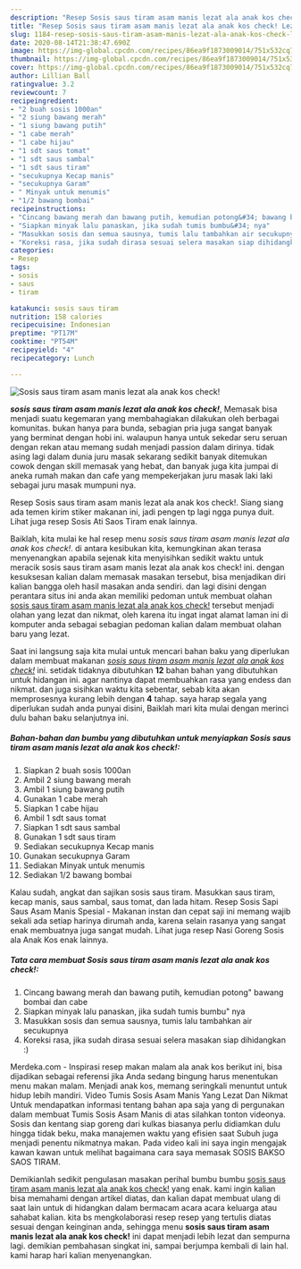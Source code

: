 ```yaml
---
description: "Resep Sosis saus tiram asam manis lezat ala anak kos check! Lezat"
title: "Resep Sosis saus tiram asam manis lezat ala anak kos check! Lezat"
slug: 1184-resep-sosis-saus-tiram-asam-manis-lezat-ala-anak-kos-check-lezat
date: 2020-08-14T21:38:47.690Z
image: https://img-global.cpcdn.com/recipes/86ea9f1873009014/751x532cq70/sosis-saus-tiram-asam-manis-lezat-ala-anak-kos-check-foto-resep-utama.jpg
thumbnail: https://img-global.cpcdn.com/recipes/86ea9f1873009014/751x532cq70/sosis-saus-tiram-asam-manis-lezat-ala-anak-kos-check-foto-resep-utama.jpg
cover: https://img-global.cpcdn.com/recipes/86ea9f1873009014/751x532cq70/sosis-saus-tiram-asam-manis-lezat-ala-anak-kos-check-foto-resep-utama.jpg
author: Lillian Ball
ratingvalue: 3.2
reviewcount: 7
recipeingredient:
- "2 buah sosis 1000an"
- "2 siung bawang merah"
- "1 siung bawang putih"
- "1 cabe merah"
- "1 cabe hijau"
- "1 sdt saus tomat"
- "1 sdt saus sambal"
- "1 sdt saus tiram"
- "secukupnya Kecap manis"
- "secukupnya Garam"
- " Minyak untuk menumis"
- "1/2 bawang bombai"
recipeinstructions:
- "Cincang bawang merah dan bawang putih, kemudian potong&#34; bawang bombai dan cabe"
- "Siapkan minyak lalu panaskan, jika sudah tumis bumbu&#34; nya"
- "Masukkan sosis dan semua sausnya, tumis lalu tambahkan air secukupnya"
- "Koreksi rasa, jika sudah dirasa sesuai selera masakan siap dihidangkan :)"
categories:
- Resep
tags:
- sosis
- saus
- tiram

katakunci: sosis saus tiram 
nutrition: 158 calories
recipecuisine: Indonesian
preptime: "PT17M"
cooktime: "PT54M"
recipeyield: "4"
recipecategory: Lunch

---
```



![Sosis saus tiram asam manis lezat ala anak kos check!](https://img-global.cpcdn.com/recipes/86ea9f1873009014/751x532cq70/sosis-saus-tiram-asam-manis-lezat-ala-anak-kos-check-foto-resep-utama.jpg)

<b><i>sosis saus tiram asam manis lezat ala anak kos check!</i></b>, Memasak bisa menjadi suatu kegemaran yang membahagiakan dilakukan oleh berbagai komunitas. bukan hanya para bunda, sebagian pria juga sangat banyak yang berminat dengan hobi ini. walaupun hanya untuk sekedar seru seruan dengan rekan atau memang sudah menjadi passion dalam dirinya. tidak asing lagi dalam dunia juru masak sekarang sedikit banyak ditemukan cowok dengan skill memasak yang hebat, dan banyak juga kita jumpai di aneka rumah makan dan cafe yang mempekerjakan juru masak laki laki sebagai juru masak mumpuni nya.

Resep Sosis saus tiram asam manis lezat ala anak kos check!. Siang siang ada temen kirim stiker makanan ini, jadi pengen tp lagi ngga punya duit. Lihat juga resep Sosis Ati Saos Tiram enak lainnya.

Baiklah, kita mulai ke hal resep menu <i>sosis saus tiram asam manis lezat ala anak kos check!</i>. di antara kesibukan kita, kemungkinan akan terasa menyenangkan apabila sejenak kita menyisihkan sedikit waktu untuk meracik sosis saus tiram asam manis lezat ala anak kos check! ini. dengan kesuksesan kalian dalam memasak masakan tersebut, bisa menjadikan diri kalian bangga oleh hasil masakan anda sendiri. dan lagi disini dengan perantara situs ini anda akan memiliki pedoman untuk membuat olahan <u>sosis saus tiram asam manis lezat ala anak kos check!</u> tersebut menjadi olahan yang lezat dan nikmat, oleh karena itu ingat ingat alamat laman ini di komputer anda sebagai sebagian pedoman kalian dalam membuat olahan baru yang lezat.


Saat ini langsung saja kita mulai untuk mencari bahan baku yang diperlukan dalam membuat makanan <u><i>sosis saus tiram asam manis lezat ala anak kos check!</i></u> ini. setidak tidaknya dibutuhkan <b>12</b> bahan bahan yang dibutuhkan untuk hidangan ini. agar nantinya dapat membuahkan rasa yang endess dan nikmat. dan juga sisihkan waktu kita sebentar, sebab kita akan memprosesnya kurang lebih dengan <b>4</b> tahap. saya harap segala yang diperlukan sudah anda punyai disini, Baiklah mari kita mulai dengan merinci dulu bahan baku selanjutnya ini.

<!--inarticleads1-->

##### Bahan-bahan dan bumbu yang dibutuhkan untuk menyiapkan Sosis saus tiram asam manis lezat ala anak kos check!:

1. Siapkan 2 buah sosis 1000an
1. Ambil 2 siung bawang merah
1. Ambil 1 siung bawang putih
1. Gunakan 1 cabe merah
1. Siapkan 1 cabe hijau
1. Ambil 1 sdt saus tomat
1. Siapkan 1 sdt saus sambal
1. Gunakan 1 sdt saus tiram
1. Sediakan secukupnya Kecap manis
1. Gunakan secukupnya Garam
1. Sediakan  Minyak untuk menumis
1. Sediakan 1/2 bawang bombai


Kalau sudah, angkat dan sajikan sosis saus tiram. Masukkan saus tiram, kecap manis, saus sambal, saus tomat, dan lada hitam. Resep Sosis Sapi Saus Asam Manis Spesial - Makanan instan dan cepat saji ini memang wajib sekali ada setiap harinya dirumah anda, karena selain rasanya yang sangat enak membuatnya juga sangat mudah. Lihat juga resep Nasi Goreng Sosis ala Anak Kos enak lainnya. 

<!--inarticleads2-->

##### Tata cara membuat Sosis saus tiram asam manis lezat ala anak kos check!:

1. Cincang bawang merah dan bawang putih, kemudian potong&#34; bawang bombai dan cabe
1. Siapkan minyak lalu panaskan, jika sudah tumis bumbu&#34; nya
1. Masukkan sosis dan semua sausnya, tumis lalu tambahkan air secukupnya
1. Koreksi rasa, jika sudah dirasa sesuai selera masakan siap dihidangkan :)


Merdeka.com - Inspirasi resep makan malam ala anak kos berikut ini, bisa dijadikan sebagai referensi jika Anda sedang bingung harus menentukan menu makan malam. Menjadi anak kos, memang seringkali menuntut untuk hidup lebih mandiri. Video Tumis Sosis Asam Manis Yang Lezat Dan Nikmat Untuk mendapatkan informasi tentang bahan apa saja yang di pergunakan dalam membuat Tumis Sosis Asam Manis di atas silahkan tonton videonya. Sosis dan kentang siap goreng dari kulkas biasanya perlu didiamkan dulu hingga tidak beku, maka manajemen waktu yang efisien saat Subuh juga menjadi penentu nikmatnya makan. Pada video kali ini saya ingin mengajak kawan kawan untuk melihat bagaimana cara saya memasak SOSIS BAKSO SAOS TIRAM. 

Demikianlah sedikit pengulasan masakan perihal bumbu bumbu <u>sosis saus tiram asam manis lezat ala anak kos check!</u> yang enak. kami ingin kalian bisa memahami dengan artikel diatas, dan kalian dapat membuat ulang di saat lain untuk di hidangkan dalam bermacam acara acara keluarga atau sahabat kalian. kita bs mengkolaborasi resep resep yang tertulis diatas sesuai dengan keinginan anda, sehingga menu <b>sosis saus tiram asam manis lezat ala anak kos check!</b> ini dapat menjadi lebih lezat dan sempurna lagi. demikian pembahasan singkat ini, sampai berjumpa kembali di lain hal. kami harap hari kalian menyenangkan.
